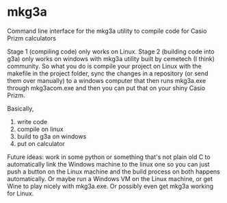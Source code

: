 # mkg3a
Command line interface for the mkg3a utility to compile code for Casio Prizm calculators

Stage 1 (compiling code) only works on Linux. Stage 2 (building code into g3a) only works on windows with mkg3a utility built by
cemetech (I think) community. So what you do is compile your project on Linux with the makefile in the project folder, 
sync the changes in a repository (or send them over manually) to a windows computer that then runs mkg3a.exe through mkg3acom.exe
and then you can put that on your shiny Casio Prizm.

Basically,
1. write code
2. compile on linux
3. build to g3a on windows
4. put on calculator

Future ideas: work in some python or something that's not plain old C to automatically link the Windows machine
to the linux one so you can just push a button on the Linux machine and the build process on both happens automatically.
Or maybe run a Windows VM on the Linux machine, or get Wine to play nicely with mkg3a.exe.
Or possibly even get mkg3a working for Linux.
